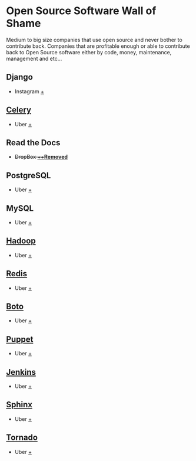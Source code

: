 # Open Source Software Wall of Shame

Medium to big size companies that use open source and never bother to contribute back.
Companies that are profitable enough or able to contribute back to Open Source software either by code, money, maintenance, management and etc...


## Django

* Instagram [+](http://instagram-engineering.tumblr.com/post/13649370142/what-powers-instagram-hundreds-of-instances)

## [Celery](http://www.celeryproject.org/)

* Uber [+](https://eng.uber.com/tech-stack-part-one/)

## Read the Docs

* ~~DropBox [+](http://dropbox.readthedocs.io/en/latest/)[+](https://dropbox-sdk-python.readthedocs.io/en/master/)~~[**Removed**](https://github.com/Alir3z4/oss-wall-of-shame/issues/2#issuecomment-268284289)

## PostgreSQL

* Uber [+](https://eng.uber.com/tech-stack-part-one/)

## MySQL

* Uber [+](https://eng.uber.com/tech-stack-part-one/)

## [Hadoop](http://hadoop.apache.org/)

* Uber [+](https://eng.uber.com/tech-stack-part-one/)

## [Redis](http://redis.io/)

* Uber [+](https://eng.uber.com/tech-stack-part-one/)

## [Boto](http://docs.pythonboto.org/en/latest/)

* Uber [+](https://eng.uber.com/tech-stack-part-one/)

## [Puppet](https://en.wikipedia.org/wiki/Puppet_%28software%29)

* Uber [+](https://eng.uber.com/tech-stack-part-one/)

## [Jenkins](https://wiki.jenkins-ci.org/display/JENKINS/Meet+Jenkins)

* Uber [+](https://eng.uber.com/tech-stack-part-one/)

## [Sphinx](http://www.sphinx-doc.org/en/stable/)

* Uber [+](https://eng.uber.com/tech-stack-part-one/)

## [Tornado](http://www.tornadoweb.org/en/stable/)

* Uber [+](https://eng.uber.com/tech-stack-part-one/)

